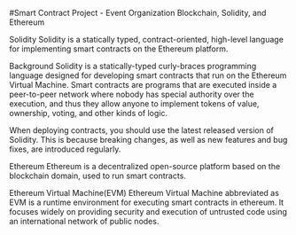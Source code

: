 #Smart Contract Project - Event Organization
Blockchain, Solidity, and Ethereum

Solidity
 Solidity is a statically typed, contract-oriented, high-level language for implementing smart contracts on the Ethereum platform.

 Background
    Solidity is a statically-typed curly-braces programming language designed for developing smart contracts that run on the Ethereum Virtual Machine.
    Smart contracts are programs that are executed inside a peer-to-peer network where nobody has special authority over the execution, and thus they
    allow anyone to implement tokens of value, ownership, voting, and other kinds of logic.

   When deploying contracts, you should use the latest released version of Solidity. This is because breaking changes, as well as new features and bug 
   fixes, are introduced regularly.

Ethereum
Ethereum is a decentralized open-source platform based on the blockchain domain, used to run smart contracts.

Ethereum Virtual Machine(EVM) 
Ethereum Virtual Machine abbreviated as EVM is a runtime environment for executing smart contracts in ethereum. It focuses widely on providing security 
and execution of untrusted code using an international network of public nodes.



